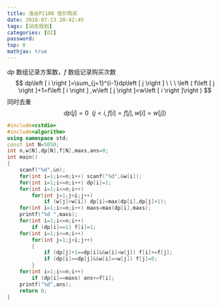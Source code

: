 ```yaml
---
title: 洛谷P1108 低价购买
date: 2018-07-13 20:42:45
tags: [动态规划]
categories: [OI]
password:
top: 0
mathjax: true
---
```

*dp* 数组记录方案数，*f* 数组记录购买次数
$$
dp\left [ i \right ]=\sum_{j=1}^{i-1}dp\left [ j \right ] \ \ \ \left  ( f\left [ j \right ]+1=f\left [ i \right ] ,w\left [ j \right ]<w\left [ i \right ]\right )
$$
同时去重
$$
dp\left [ j \right ]=0 \ \ \left ( j< i,f\left [ i \right ] = f\left [ j \right ],w\left [ i \right ] = w\left [ j \right ]\right )
$$
<!--more-->
```c++
#include<cstdio>
#include<algorithm>
using namespace std;
const int N=5050;
int n,w[N],dp[N],f[N],maxs,ans=0;
int main()
{
    scanf("%d",&n);
    for(int i=1;i<=n;i++) scanf("%d",&w[i]);
    for(int i=1;i<=n;i++) dp[i]=1;
    for(int i=1;i<=n;i++)
        for(int j=1;j<i;j++)
            if (w[j]>w[i]) dp[i]=max(dp[i],dp[j]+1);
    for(int i=1;i<=n;i++) maxs=max(dp[i],maxs);
    printf("%d ",maxs);
    for(int i=1;i<=n;i++) 
        if (dp[i]==1) f[i]=1;
    for(int i=1;i<=n;i++)
        for(int j=1;j<i;j++)
        {
            if (dp[j]+1==dp[i]&&w[i]<w[j]) f[i]+=f[j];
            if (dp[i]==dp[j]&&w[i]==w[j]) f[j]=0;		
        }
    for(int i=1;i<=n;i++)
        if (dp[i]==maxs) ans+=f[i];
    printf("%d",ans);
    return 0;
}
```

